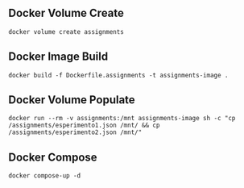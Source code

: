 ## Docker Volume Create
```
docker volume create assignments
```
## Docker Image Build 
```
docker build -f Dockerfile.assignments -t assignments-image .
```
## Docker Volume Populate
```
docker run --rm -v assignments:/mnt assignments-image sh -c "cp /assignments/esperimento1.json /mnt/ && cp /assignments/esperimento2.json /mnt/" 
```
## Docker Compose
```
docker compose-up -d
```